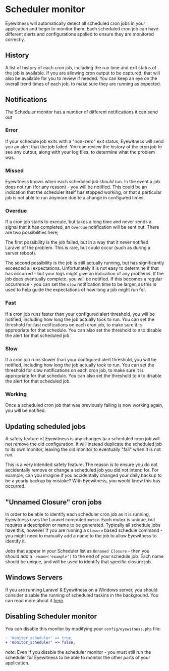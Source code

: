 # Scheduler monitor

Eyewitness will automatically detect all scheduled cron jobs in your application and begin to monitor them. Each scheduled cron job can have different alerts and configurations applied to ensure they are monitored correctly.


## History

A list of history of each cron job, including the run time and exit status of the job is available. If you are allowing cron output to be captured, that will also be available for you to review if needed. You can keep an eye on the overall trend times of each job, to make sure they are running as expected.


## Notifications

The Scheduler monitor has a number of different notifications it can send out

### Error

If your schedule job exits with a "non-zero" exit status, Eyewitness will send you an alert that the job failed. You can review the history of the cron job to see any output, along with your log files, to determine what the problem was.

### Missed

Eyewitness knows when each scheduled job *should* run. In the event a job does not run (for any reason) - you will be notified. This could be an indication that the scheduler itself has stopped working, or that a particular job is not able to run anymore due to a change in configured times.

### Overdue

If a cron job starts to execute, but takes a long time and never sends a signal that it has completed, an `Overdue` notification will be sent out. There are two possibilities here;

The first possibility is the job failed, but in a way that it never notified Laravel of the problem. This is rare, but could occur (such as during a server reboot).

The second possibility is the job is still actually running, but has significantly exceeded all expectations. Unfortunately it is not easy to determine if that has occurred - but your logs might give an indication of any problems. If the job does eventually complete, you will be notified. If this becomes a regular occurrence - you can set the `slow` notification time to be larger, as this is used to help guide the expectations of how long a job might run for.

### Fast

If a cron job runs faster than your configured alert threshold, you will be notified, including how long the job actually took to run. You can set the threshold for fast notifications on each cron job, to make sure it is appropriate for that schedule. You can also set the threshold to `0` to disable the alert for that scheduled job.

### Slow

If a cron job runs slower than your configured alert threshold, you will be notified, including how long the job actually took to run. You can set the threshold for slow notifications on each cron job, to make sure it is appropriate for that schedule. You can also set the threshold to `0` to disable the alert for that scheduled job.

### Working

Once a scheduled cron job that was previously failing is now working again, you will be notified.


## Updating scheduled jobs

A safety feature of Eyewitness is any changes to a scheduled cron job will not remove the old configuration. It will instead duplicate the scheduled job to its own monitor, leaving the old monitor to eventually "fail" when it is not run.

This is a very intended safety feature. The reason is to ensure you do not accidentally remove or change a scheduled job you did not intend for. For example, can you imagine if you accidentally changed your daily backup to be a yearly backup by mistake? With Eyewitness, you would know this has occurred.


## "Unnamed Closure" cron jobs

In order to be able to identify each scheduler cron job as it is running, Eyewitness uses the Laravel computed `mutex`. Each mutex is unique, but requires a description or name to be generated. Typically all schedule jobs have this, however if you are running a `Closure` based schedule command - you might need to manually add a name to the job to allow Eyewitness to identify it.

Jobs that appear in your Scheduler list as `Unnamed Closure` - then you should add a `->name('example')` to the end of your schedule job. Each name should be unique, and will be used to identify that specific closure job.


## Windows Servers

If you are running Laravel & Eyewitness on a Windows server, you should consider disable the running of scheduled taskins in the background. You can read more about it [here](\configuration\general.md#scheduler-background).


## Disabling Scheduler monitor

You can disable this monitor by modifying your `config/eyewitness.php` file:

```diff
- 'monitor_scheduler' => true,
+ 'monitor_scheduler' => false,
```

*note*: Even if you disable the scheduler monitor - you must still run the scheduler for Eyewitness to be able to monitor the other parts of your application.

